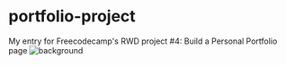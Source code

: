 # portfolio-project
My entry for Freecodecamp's RWD project #4: Build a Personal Portfolio page
![background](https://user-images.githubusercontent.com/28616709/41205165-06e04688-6ca3-11e8-9b4d-3796201ffbf4.jpg)
